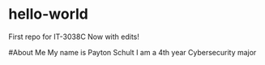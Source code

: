 # hello-world
First repo for IT-3038C
Now with edits!

#About Me
My name is Payton Schult
I am a 4th year Cybersecurity major

